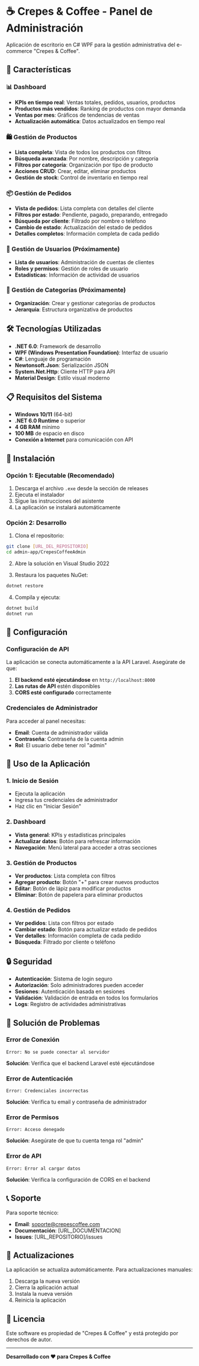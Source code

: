 # ☕ Crepes & Coffee - Panel de Administración

Aplicación de escritorio en C# WPF para la gestión administrativa del e-commerce "Crepes & Coffee".

## 🚀 Características

### 📊 Dashboard
- **KPIs en tiempo real**: Ventas totales, pedidos, usuarios, productos
- **Productos más vendidos**: Ranking de productos con mayor demanda
- **Ventas por mes**: Gráficos de tendencias de ventas
- **Actualización automática**: Datos actualizados en tiempo real

### 🛍️ Gestión de Productos
- **Lista completa**: Vista de todos los productos con filtros
- **Búsqueda avanzada**: Por nombre, descripción y categoría
- **Filtros por categoría**: Organización por tipo de producto
- **Acciones CRUD**: Crear, editar, eliminar productos
- **Gestión de stock**: Control de inventario en tiempo real

### 📦 Gestión de Pedidos
- **Vista de pedidos**: Lista completa con detalles del cliente
- **Filtros por estado**: Pendiente, pagado, preparando, entregado
- **Búsqueda por cliente**: Filtrado por nombre o teléfono
- **Cambio de estado**: Actualización del estado de pedidos
- **Detalles completos**: Información completa de cada pedido

### 👥 Gestión de Usuarios (Próximamente)
- **Lista de usuarios**: Administración de cuentas de clientes
- **Roles y permisos**: Gestión de roles de usuario
- **Estadísticas**: Información de actividad de usuarios

### 📂 Gestión de Categorías (Próximamente)
- **Organización**: Crear y gestionar categorías de productos
- **Jerarquía**: Estructura organizativa de productos

## 🛠️ Tecnologías Utilizadas

- **.NET 6.0**: Framework de desarrollo
- **WPF (Windows Presentation Foundation)**: Interfaz de usuario
- **C#**: Lenguaje de programación
- **Newtonsoft.Json**: Serialización JSON
- **System.Net.Http**: Cliente HTTP para API
- **Material Design**: Estilo visual moderno

## 📋 Requisitos del Sistema

- **Windows 10/11** (64-bit)
- **.NET 6.0 Runtime** o superior
- **4 GB RAM** mínimo
- **100 MB** de espacio en disco
- **Conexión a Internet** para comunicación con API

## 🔧 Instalación

### Opción 1: Ejecutable (Recomendado)
1. Descarga el archivo `.exe` desde la sección de releases
2. Ejecuta el instalador
3. Sigue las instrucciones del asistente
4. La aplicación se instalará automáticamente

### Opción 2: Desarrollo
1. Clona el repositorio:
```bash
git clone [URL_DEL_REPOSITORIO]
cd admin-app/CrepesCoffeeAdmin
```

2. Abre la solución en Visual Studio 2022

3. Restaura los paquetes NuGet:
```bash
dotnet restore
```

4. Compila y ejecuta:
```bash
dotnet build
dotnet run
```

## 🔐 Configuración

### Configuración de API
La aplicación se conecta automáticamente a la API Laravel. Asegúrate de que:

1. **El backend esté ejecutándose** en `http://localhost:8000`
2. **Las rutas de API** estén disponibles
3. **CORS esté configurado** correctamente

### Credenciales de Administrador
Para acceder al panel necesitas:
- **Email**: Cuenta de administrador válida
- **Contraseña**: Contraseña de la cuenta admin
- **Rol**: El usuario debe tener rol "admin"

## 📱 Uso de la Aplicación

### 1. Inicio de Sesión
- Ejecuta la aplicación
- Ingresa tus credenciales de administrador
- Haz clic en "Iniciar Sesión"

### 2. Dashboard
- **Vista general**: KPIs y estadísticas principales
- **Actualizar datos**: Botón para refrescar información
- **Navegación**: Menú lateral para acceder a otras secciones

### 3. Gestión de Productos
- **Ver productos**: Lista completa con filtros
- **Agregar producto**: Botón "+" para crear nuevos productos
- **Editar**: Botón de lápiz para modificar productos
- **Eliminar**: Botón de papelera para eliminar productos

### 4. Gestión de Pedidos
- **Ver pedidos**: Lista con filtros por estado
- **Cambiar estado**: Botón para actualizar estado de pedidos
- **Ver detalles**: Información completa de cada pedido
- **Búsqueda**: Filtrado por cliente o teléfono

## 🔒 Seguridad

- **Autenticación**: Sistema de login seguro
- **Autorización**: Solo administradores pueden acceder
- **Sesiones**: Autenticación basada en sesiones
- **Validación**: Validación de entrada en todos los formularios
- **Logs**: Registro de actividades administrativas

## 🐛 Solución de Problemas

### Error de Conexión
```
Error: No se puede conectar al servidor
```
**Solución**: Verifica que el backend Laravel esté ejecutándose

### Error de Autenticación
```
Error: Credenciales incorrectas
```
**Solución**: Verifica tu email y contraseña de administrador

### Error de Permisos
```
Error: Acceso denegado
```
**Solución**: Asegúrate de que tu cuenta tenga rol "admin"

### Error de API
```
Error: Error al cargar datos
```
**Solución**: Verifica la configuración de CORS en el backend

## 📞 Soporte

Para soporte técnico:
- **Email**: soporte@crepescoffee.com
- **Documentación**: [URL_DOCUMENTACION]
- **Issues**: [URL_REPOSITORIO]/issues

## 🔄 Actualizaciones

La aplicación se actualiza automáticamente. Para actualizaciones manuales:
1. Descarga la nueva versión
2. Cierra la aplicación actual
3. Instala la nueva versión
4. Reinicia la aplicación

## 📄 Licencia

Este software es propiedad de "Crepes & Coffee" y está protegido por derechos de autor.

---

**Desarrollado con ❤️ para Crepes & Coffee**